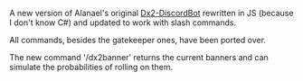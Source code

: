 A new version of Alanael's original [Dx2-DiscordBot](https://github.com/Alenael/Dx2-DiscordBot) rewritten in JS (because I don't know C#) and updated to work with slash commands.

All commands, besides the gatekeeper ones, have been ported over.

The new command '/dx2banner' returns the current banners and can simulate the probabilities of rolling on them.
